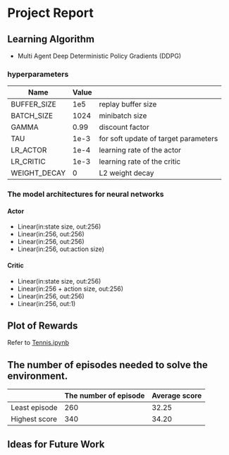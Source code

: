 # Project Report

## Learning Algorithm

- Multi Agent Deep Deterministic Policy Gradients (DDPG)

### hyperparameters

|  Name  |  Value  |　|
| ---- | ---- | ---- |
|BUFFER_SIZE | 1e5 | replay buffer size|
|BATCH_SIZE | 1024        | minibatch size|
|GAMMA | 0.99        | discount factor|
|TAU | 1e-3              | for soft update of target parameters|
|LR_ACTOR | 1e-4               | learning rate of the actor |
|LR_CRITIC | 1e-3               | learning rate of the critic |
|WEIGHT_DECAY | 0        | L2 weight decay |


### The model architectures for neural networks

#### Actor

- Linear(in:state size, out:256)
- Linear(in:256, out:256)
- Linear(in:256, out:256)
- Linear(in:256, out:action size)

#### Critic

- Linear(in:state size, out:256)
- Linear(in:256 + action size, out:256)
- Linear(in:256, out:256)
- Linear(in:256, out:1)

## Plot of Rewards

Refer to [Tennis.ipynb](./Tennis.ipynb)

## The number of episodes needed to solve the environment.

|    |  The number of episode  | Average score |
| ---- | ---- | ---- |
|  Least episode | 260 | 32.25 |
|  Highest score  | 340 | 34.20 |


## Ideas for Future Work

